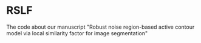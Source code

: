 # RSLF
The code about our manuscript "Robust noise region-based active contour model via local similarity factor for image segmentation"
